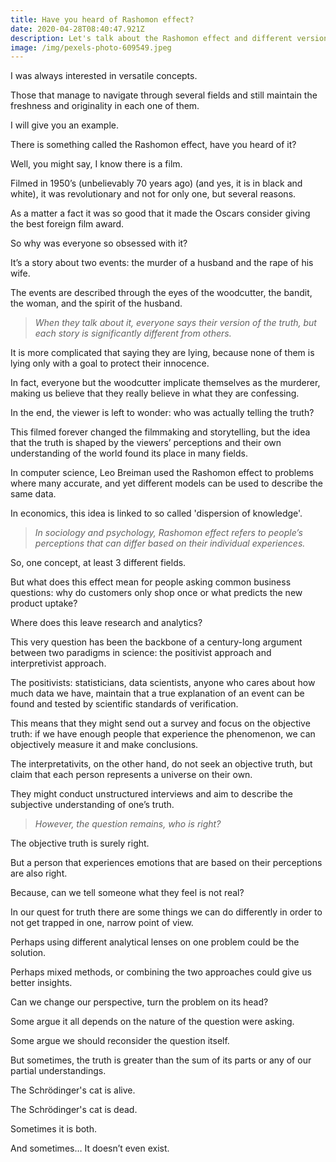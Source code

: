 ```yaml
---
title: Have you heard of Rashomon effect?
date: 2020-04-28T08:40:47.921Z
description: Let's talk about the Rashomon effect and different versions of one truth
image: /img/pexels-photo-609549.jpeg
---
```

I was always interested in versatile concepts.

Those that manage to navigate through several fields and still maintain the freshness and originality in each one of them.

I will give you an example.

There is something called the Rashomon effect, have you heard of it?

Well, you might say, I know there is a film.

Filmed in 1950’s (unbelievably 70 years ago) (and yes, it is in black and white), it was revolutionary and not for only one, but several reasons.

As a matter a fact it was so good that it made the Oscars consider giving the best foreign film award.

So why was everyone so obsessed with it?

It’s a story about two events: the murder of a husband and the rape of his wife.

The events are described through the eyes of the woodcutter, the bandit, the woman, and the spirit of the husband.

> _When they talk about it, everyone says their version of the truth, but each story is significantly different from others._

It is more complicated that saying they are lying, because none of them is lying only with a goal to protect their innocence.

In fact, everyone but the woodcutter implicate themselves as the murderer, making us believe that they really believe in what they are confessing.

In the end, the viewer is left to wonder: who was actually telling the truth?

This filmed forever changed the filmmaking and storytelling, but the idea that the truth is shaped by the viewers’ perceptions and their own understanding of the world found its place in many fields.

In computer science, Leo Breiman used the Rashomon effect to problems where many accurate, and yet different models can be used to describe the same data.

In economics, this idea is linked to so called 'dispersion of knowledge'.

> _In sociology and psychology, Rashomon effect refers to people’s perceptions that can differ based on their individual experiences._

So, one concept, at least 3 different fields.

But what does this effect mean for people asking common business questions: why do customers only shop once or what predicts the new product uptake?

Where does this leave research and analytics?

This very question has been the backbone of a century-long argument between two paradigms in science: the positivist approach and interpretivist approach.

The positivists: statisticians, data scientists, anyone who cares about how much data we have, maintain that a true explanation of an event can be found and tested by scientific standards of verification.

This means that they might send out a survey and focus on the objective truth: if we have enough people that experience the phenomenon, we can objectively measure it and make conclusions.

The interpretativits, on the other hand, do not seek an objective truth, but claim that each person represents a universe on their own.

They might conduct unstructured interviews and aim to describe the subjective understanding of one’s truth.

> _However, the question remains, who is right?_

The objective truth is surely right.

But a person that experiences emotions that are based on their perceptions are also right. 

Because, can we tell someone what they feel is not real?

In our quest for truth there are some things we can do differently in order to not get trapped in one, narrow point of view.

Perhaps using different analytical lenses on one problem could be the solution.

Perhaps mixed methods, or combining the two approaches could give us better insights.

Can we change our perspective, turn the problem on its head?

Some argue it all depends on the nature of the question were asking.

Some argue we should reconsider the question itself.

But sometimes, the truth is greater than the sum of its parts or any of our partial understandings.

The Schrödinger's cat is alive.

The Schrödinger's cat is dead.

Sometimes it is both.

And sometimes… It doesn’t even exist.
